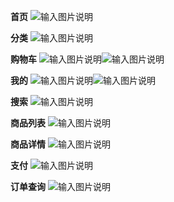  **首页** 
![输入图片说明](style/icon/image.png)

 **分类** 
![输入图片说明](style/icon/%E5%88%86%E7%B1%BB.png)

 **购物车** 
![输入图片说明](style/icon/%E8%B4%AD%E7%89%A9%E8%BD%A6-%E7%A9%BA.png)![输入图片说明](style/icon/%E8%B4%AD%E7%89%A9%E8%BD%A6.png)

 **我的** 
![输入图片说明](style/icon/%E6%9C%AA%E7%99%BB%E5%BD%95.png)![输入图片说明](style/icon/%E7%99%BB%E5%BD%95.png)

 **搜索** 
![输入图片说明](style/icon/%E6%90%9C%E7%B4%A2.png)

 **商品列表** 
![输入图片说明](style/icon/%E5%95%86%E5%93%81%E5%88%97%E8%A1%A8.png)

 **商品详情** 
![输入图片说明](style/icon/%E5%95%86%E5%93%81%E8%AF%A6%E6%83%85.png)

 **支付** 
![输入图片说明](style/icon/%E6%94%AF%E4%BB%98.png)

 **订单查询** 
![输入图片说明](style/icon/%E8%AE%A2%E5%8D%95%E6%9F%A5%E8%AF%A2.png)
